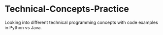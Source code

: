 # Technical-Concepts-Practice
Looking into different technical programming concepts with code examples in Python vs Java.
